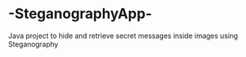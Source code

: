 # -SteganographyApp-
Java project to hide and retrieve secret messages inside images using Steganography
